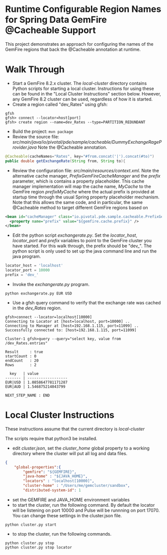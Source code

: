 # Runtime Configurable Region Names for Spring Data GemFire @Cacheable Support #

This project demonstrates an approach for configuring the names of the GemFire
regions that back the @Cacheable annotation at runtime.

# Walk Through #
- Start a GemFire 8.2.x cluster.  The _local-cluster_ directory contains Python
scripts for starting a local cluster.  Instructions for using these can be found
in the "Local Cluster Instructions" section below.  However, any GemFire 8.2
cluster can be used, regardless of how it is started.
- Create a region called "dev_Rates" using gfsh:
```
gfsh
gfsh> connect --locator=host[port]
gfsh> create region --name=dev_Rates --type=PARTITION_REDUNDANT
```
- Build the project: `mvn package`
- Review the source file: _src/main/java/io/pivotal/pde/sample/cacheable/DummyExchangeRageProvider.java_
Note the @Cacheable annotation.
```java
@Cacheable(cacheNames="Rates", key="#from.concat('|').concat(#to)")
public double getExchangeRate(String from, String to){
```
- Review the configuration file: _src/main/resources/context.xml_. Note the
alternative cache manager, _PrefixGemFireCacheManager_ and the _prefix_
parameter, which is contains a property placeholder. This cache manager
implementation will map the cache name, _MyCache_ to the GemFire region
_prefixMyCache_ where the actual prefix is provided at startup time through the
usual Spring property placeholder mechanism.  Note that this allows the same
code, and in particular, the same @Cacheable method to target different GemFire
regions based on
```xml
<bean id="cacheManager" class="io.pivotal.pde.sample.cacheable.PrefixGemFireCacheManager">
  <property name="prefix" value="${gemfire.cache.prefix}" />
</bean>
```
- Edit the python script _exchangerate.py_.  Set the _locator\_host_,
_locator\_port_ and _prefix_ variables to point to the GemFire cluster you have
started.  For this walk through, the prefix should be "dev_".  The python script
is only used to set up the java command line and run the java program.
```python
locator_host = 'localhost'
locator_port = 10000
prefix = 'dev_'
```
- Invoke the _exchangerate.py_ program.
```
python exchangerate.py EUR USD
```
- Use a gfsh query command to verify that the exchange rate was cached in the
_dev\_Rates_ region.

```
gfsh>connect --locator=localhost[10000]
Connecting to Locator at [host=localhost, port=10000] ..
Connecting to Manager at [host=192.168.1.115, port=11099] ..
Successfully connected to: [host=192.168.1.115, port=11099]

Cluster-1 gfsh>query --query="select key, value from /dev_Rates.entries"

Result     : true
startCount : 0
endCount   : 20
Rows       : 2

  key   | value
------- | ------------------
EUR|USD | 1.0858647781171287
EUR|AUD | 1.546875214043799

NEXT_STEP_NAME : END
```

# Local Cluster Instructions #

These instructions assume that the current directory is _local-cluster_

The scripts require that python3 be installed.

- edit _cluster.json_, set the _cluster\_home_ global property to a working
directory where the cluster will put all log and data files.
```json
{
    "global-properties":{
        "gemfire": "${GEMFIRE}",
        "java-home" : "${JAVA_HOME}",
        "locators" : "localhost[10000]",
        "cluster-home" : "/Users/me/gemcluster/sandbox",
        "distributed-system-id": 1
```
- set the GEMFIRE and JAVA_HOME environment variables
- to start the cluster, run the following command.  By default the locator
will be listening on port 10000 and Pulse will be runnning on port 17070. You
can change these settings in the cluster.json file.
```
python cluster.py start
```
- to stop the cluster, run the following commands.
```
python cluster.py stop
python cluster.py stop locator
```
